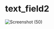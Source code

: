 # text_field2

![Screenshot (50)](https://github.com/sona-flutter/flutter_assignment/assets/155802075/91cea2af-a7f4-459f-bd9b-b5226c012cdc)


